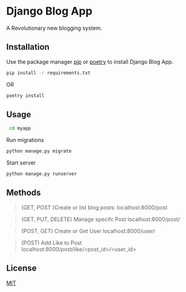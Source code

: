# Django Blog App

A Revolutionary new blogging system.

## Installation

Use the package manager [pip](https://pip.pypa.io/en/stable/) or [poetry](https://python-poetry.org/) to install Django Blog App.

```bash
pip install -r requirements.txt
```

OR
```bash
poetry install
```

## Usage

```bash
 cd myapp
```
Run migrations
```bash
python manage.py migrate
```
Start server
```bash
python manage.py runserver
```
## Methods
> (GET, POST )Create  or list blog posts: localhost:8000/post

> (GET, PUT, DELETE) Manage specifc Post  localhost:8000/post/<id>

>(POST, GET) Create or Get User localhost:8000/user/<id>

> (POST) Add Like to Post localhost:8000/post/like/<post_id>/<user_id>

## License
[MIT](https://choosealicense.com/licenses/mit/)